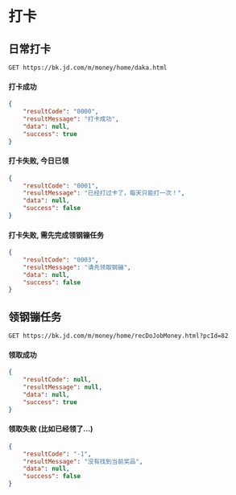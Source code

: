 # 打卡

## 日常打卡

`GET https://bk.jd.com/m/money/home/daka.html`

#### 打卡成功

```json
{
    "resultCode": "0000",
    "resultMessage": "打卡成功",
    "data": null,
    "success": true
}
```

#### 打卡失败, 今日已领

```json
{
    "resultCode": "0001",
    "resultMessage": "已经打过卡了，每天只能打一次！",
    "data": null,
    "success": false
}
```

#### 打卡失败, 需先完成领钢镚任务

```json
{
    "resultCode": "0003",
    "resultMessage": "请先领取钢镚",
    "data": null,
    "success": false
}
```

## 领钢镚任务

`GET https://bk.jd.com/m/money/home/recDoJobMoney.html?pcId=82`

#### 领取成功

```json
{
    "resultCode": null,
    "resultMessage": null,
    "data": null,
    "success": true
}
```

#### 领取失败 (比如已经领了...)

```json
{
    "resultCode": "-1",
    "resultMessage": "没有找到当前奖品",
    "data": null,
    "success": false
}
```
